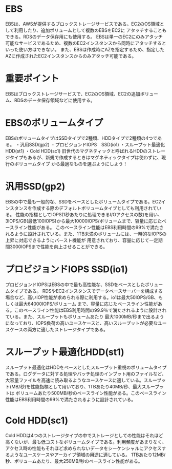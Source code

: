 # EBS
EBSは、AWSが提供するブロックストレージサービスである。EC2のOS領域として利用したり、追加ボリュームとして複数のEBSをEC2に
アタッチすることもできる。RDSのデータ保存用にも使用する。
EBSは単一のEC2にのみアタッチ可能なサービスであるため、複数のEC2インスタンスから同時にアタッチするといった使い方はできない。
また、EBSは作成時にAZを指定するため、指定したAZに作成されたEC2インスタンスからのみアタッチ可能である。

# 重要ポイント
EBSはブロックストレージサービスで、EC2のOS領域、EC2の追加ボリューム、RDSのデータ保存領域などに使用する。

# EBSのボリュームタイプ
EBSのボリュームタイプはSSDタイプで2種類、HDDタイプで2種類の4つである。
・汎用SSD(gp2)
・プロビジョンドIOPS　SSD(io1)
・スループット最適化HDD(st1)
・Cold HDD(sc1)
旧世代のマグネティックと呼ばれるHDDのストレージタイプもあるが、新規で作成するときはマグネティックタイプは使わずに、現行のボリュームタイプ
から最適なものを選ぶようにしよう！

# 汎用SSD(gp2)
EBSの中で最も一般的な、SSDをベースとしたボリュームタイプである。EC2インスタンスを作成する際のデフォルトボリュームタイプとしても利用されている。
性能の指標としてIOPS(1秒あたりに処理できるI/Oアクセスの数)を用い、3IOPS/GB(最低100IOPS)から最大10000IOPS/ボリュームまで、容量に応じたベースライン性能がある。
このベースライン性能はEBS利用時間の99%で満たされるように設計されている。また、1TB未満のボリュームには、一時的なIOPSの上昇に対応できるようにバースト機能が
用意されており、容量に応じて一定期間3000IOPSまで性能を向上させることができる。

# プロビジョンドIOPS SSD(io1)
プロビジョンドIOPSはEBSの中で最も高性能な、SSDをベースとしたボリュームタイプである。
RDSやEC2インスタンスでデータベースサーバーを構成する場合など、高いIOP性能が求められる際に利用する。io1は最大50IOPS/GB、もしくは最大64000IOPS/ボリューム
まで、容量に応じたベースライン性能がある。このベースライン性能はEBS利用時間の99.9％で満たされるように設計されている。また、スループットもボリュームあたり
最大1000MB/秒まで出るようになっており、IOPS負荷の高いユースケースと、高いスループットが必要なユースケースの両方に適したストレージタイプである。

# スループット最適化HDD(st1)
スループット最適化はHDDをベースとしたスループット重視のボリュームタイプである。ログデータに対する処理やバッチ処理のインプット用のファイルなど、
大容量ファイルを高速に読み取るようなユースケースに適している。スループット(MB/秒)を性能指標として用いており、1TBあたり40MB/秒、最大スループットは
ボリュームあたり500MB/秒のベースライン性能がある。このベースライン性能はEBS利用時間の99%で満たされるように設計されている。

# Cold HDD(sc1)
Cold HDDは4つのストレージタイプの中でストレージとしての性能はそれほど高くないが、最も低コストなボリュームタイプである。利用頻度があまりなく、
アクセス時の性能もそれほど求められないデータをシーケンシャルにアクセスするようなユースケースやアーカイブ領域の用途に適している。
1TBあたり12MB/秒、ボリュームあたり、最大250MB/秒のベースライン性能がある。
